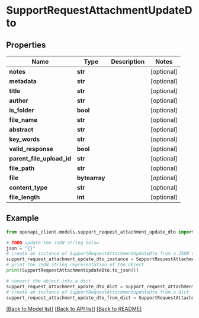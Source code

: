 # SupportRequestAttachmentUpdateDto


## Properties

Name | Type | Description | Notes
------------ | ------------- | ------------- | -------------
**notes** | **str** |  | [optional] 
**metadata** | **str** |  | [optional] 
**title** | **str** |  | [optional] 
**author** | **str** |  | [optional] 
**is_folder** | **bool** |  | [optional] 
**file_name** | **str** |  | [optional] 
**abstract** | **str** |  | [optional] 
**key_words** | **str** |  | [optional] 
**valid_response** | **bool** |  | [optional] 
**parent_file_upload_id** | **str** |  | [optional] 
**file_path** | **str** |  | [optional] 
**file** | **bytearray** |  | [optional] 
**content_type** | **str** |  | [optional] 
**file_length** | **int** |  | [optional] 

## Example

```python
from openapi_client.models.support_request_attachment_update_dto import SupportRequestAttachmentUpdateDto

# TODO update the JSON string below
json = "{}"
# create an instance of SupportRequestAttachmentUpdateDto from a JSON string
support_request_attachment_update_dto_instance = SupportRequestAttachmentUpdateDto.from_json(json)
# print the JSON string representation of the object
print(SupportRequestAttachmentUpdateDto.to_json())

# convert the object into a dict
support_request_attachment_update_dto_dict = support_request_attachment_update_dto_instance.to_dict()
# create an instance of SupportRequestAttachmentUpdateDto from a dict
support_request_attachment_update_dto_from_dict = SupportRequestAttachmentUpdateDto.from_dict(support_request_attachment_update_dto_dict)
```
[[Back to Model list]](../README.md#documentation-for-models) [[Back to API list]](../README.md#documentation-for-api-endpoints) [[Back to README]](../README.md)


